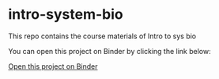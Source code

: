 # intro-system-bio
This repo contains the course materials of Intro to sys bio

You can open this project on Binder by clicking the link below:

[Open this project on Binder](https://mybinder.org/v2/gh/selcenari/intro-system-bio/main)
